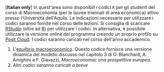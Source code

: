 [**Italian only**] In quest'area sono disponibili i codici `R` per gli studenti del corso di Macroeconomia (per le lauree triennali di area economica) attivo presso l'Università dell'Aquila. Le indicazioni necessarie per utilizzare i codici saranno fornite nel corso delle lezioni.
Si consiglia di scaricare [RStudio](https://posit.co/products/open-source/rstudio/) (oltre ad [R](https://www.r-project.org/)) per utilizzare i codici. In alternativa, è possibile utilizzare la versione online del programma creando un proprio profilo su [Posit Cloud](https://posit.cloud/). 
I codici saranno caricati nel corso dell'anno accademico.
1. L'[equilbrio macroeconomico](https://github.com/marcoverpas/Macroeconomia/blob/main/equilibrio.R). Questo codice fornisce una versione dinamica del modello discusso nel capitolo 3 di O. Blanchard, A. Amighini e F. Giavazzi, *Macroeconomia: una prospettiva europea*.  
1. *Altri codici saranno caricati a breve*
